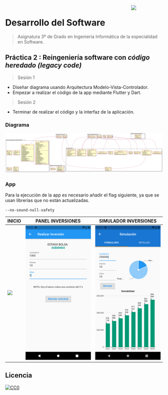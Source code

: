 <img src="https://secretariageneral.ugr.es/pages/ivc/descarga/_img/vertical/ugrmarca01color_2/!/download" align="right" width="20%" />

# Desarrollo del Software
> Asignatura 3º de Grado en Ingeniería Informática de la especialidad en Software.

## Práctica 2 : Reingeniería software con *código heredado (legacy code)*

> Sesión 1

- Diseñar diagrama usando Arquitectura Modelo-Vista-Controlador.
- Empezar a realizar el código de la app mediante Flutter y Dart.

> Sesión 2

- Terminar de realizar el código y la interfaz de la aplicación.

### Diagrama
![Diagrama](./assets/svg/diagrama.svg)

### App
Para la ejecución de la app es necesario añadir el flag siguiente, ya que se usan librerías que no están
actualizadas.
```
--no-sound-null-safety
```

| INICIO  | PANEL INVERSIONES | SIMULADOR INVERSIONES |
| ------------- | ------------- | ------------- |
| ![](./assets/images/inicio.png)  | ![](./assets/images/inversiones.png)  | ![](./assets/images/simulador.png)  |

## Licencia
[![CC0](https://licensebuttons.net/l/by-nc-nd/4.0/88x31.png)](http://creativecommons.org/licenses/by-nc-nd/4.0/)
